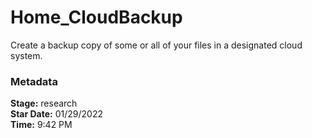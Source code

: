 # Home_CloudBackup
Create a backup copy of some or all of your files in a designated cloud system.


### Metadata

**Stage:** research  
**Star Date:** 01/29/2022  
**Time:** 9:42 PM
